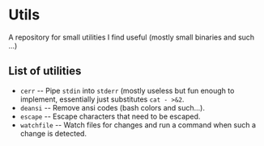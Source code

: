 # Utils

A repository for small utilities I find useful (mostly small binaries and such ...)

## List of utilities

- `cerr` -- Pipe `stdin` into `stderr` (mostly useless but fun enough to implement, essentially just substitutes `cat - >&2`.
- `deansi` -- Remove ansi codes (bash colors and such...).
- `escape` -- Escape characters that need to be escaped.
- `watchfile` -- Watch files for changes and run a command when such a change is detected.


